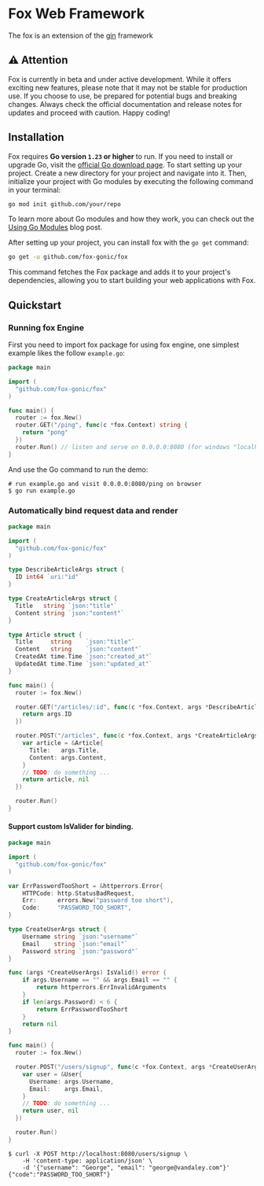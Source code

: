 # Fox Web Framework

The fox is an extension of the [gin](https://github.com/gin-gonic/gin) framework

## ⚠️ **Attention**

Fox is currently in beta and under active development. While it offers exciting new features, please note that it may not be stable for production use. If you choose to use, be prepared for potential bugs and breaking changes. Always check the official documentation and release notes for updates and proceed with caution. Happy coding!


## Installation

Fox requires **Go version `1.23` or higher** to run. If you need to install or upgrade Go, visit the [official Go download page](https://go.dev/dl/). To start setting up your project. Create a new directory for your project and navigate into it. Then, initialize your project with Go modules by executing the following command in your terminal:

```bash
go mod init github.com/your/repo
```

To learn more about Go modules and how they work, you can check out the [Using Go Modules](https://go.dev/blog/using-go-modules) blog post.

After setting up your project, you can install fox with the `go get` command:

```bash
go get -u github.com/fox-gonic/fox
```

This command fetches the Fox package and adds it to your project's dependencies, allowing you to start building your web applications with Fox.


## Quickstart

### Running fox Engine

First you need to import fox package for using fox engine, one simplest example likes the follow `example.go`:

```go
package main

import (
  "github.com/fox-gonic/fox"
)

func main() {
  router := fox.New()
  router.GET("/ping", func(c *fox.Context) string {
    return "pong"
  })
  router.Run() // listen and serve on 0.0.0.0:8080 (for windows "localhost:8080")
}
```

And use the Go command to run the demo:

```
# run example.go and visit 0.0.0.0:8080/ping on browser
$ go run example.go
```

### Automatically bind request data and render

```go
package main

import (
  "github.com/fox-gonic/fox"
)

type DescribeArticleArgs struct {
  ID int64 `uri:"id"`
}

type CreateArticleArgs struct {
  Title   string `json:"title"`
  Content string `json:"content"`
}

type Article struct {
  Title     string    `json:"title"`
  Content   string    `json:"content"`
  CreatedAt time.Time `json:"created_at"`
  UpdatedAt time.Time `json:"updated_at"`
}

func main() {
  router := fox.New()

  router.GET("/articles/:id", func(c *fox.Context, args *DescribeArticleArgs) int64 {
    return args.ID
  })

  router.POST("/articles", func(c *fox.Context, args *CreateArticleArgs) (*Article, error) {
    var article = &Article{
      Title:   args.Title,
      Content: args.Content,
    }
    // TODO: do something ...
    return article, nil
  })

  router.Run()
}
```

#### Support custom IsValider for binding.

```go
package main

import (
  "github.com/fox-gonic/fox"
)

var ErrPasswordTooShort = &httperrors.Error{
	HTTPCode: http.StatusBadRequest,
	Err:      errors.New("password too short"),
	Code:     "PASSWORD_TOO_SHORT",
}

type CreateUserArgs struct {
	Username string `json:"username"`
	Email    string `json:"email"`
	Password string `json:"password"`
}

func (args *CreateUserArgs) IsValid() error {
	if args.Username == "" && args.Email == "" {
		return httperrors.ErrInvalidArguments
	}
	if len(args.Password) < 6 {
		return ErrPasswordTooShort
	}
	return nil
}

func main() {
  router := fox.New()

  router.POST("/users/signup", func(c *fox.Context, args *CreateUserArgs) (*User, error) {
    var user = &User{
      Username: args.Username,
      Email:    args.Email,
    }
    // TODO: do something ...
    return user, nil
  })

  router.Run()
}
```

```shell
$ curl -X POST http://localhost:8080/users/signup \
    -H 'content-type: application/json' \
    -d '{"username": "George", "email": "george@vandaley.com"}'
{"code":"PASSWORD_TOO_SHORT"}
```
